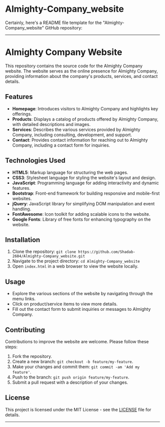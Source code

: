 # Almighty-Company_website
Certainly, here's a README file template for the "Almighty-Company_website" GitHub repository:

---

# Almighty Company Website

This repository contains the source code for the Almighty Company website. The website serves as the online presence for Almighty Company, providing information about the company's products, services, and contact details.

## Features

- **Homepage**: Introduces visitors to Almighty Company and highlights key offerings.
- **Products**: Displays a catalog of products offered by Almighty Company, with detailed descriptions and images.
- **Services**: Describes the various services provided by Almighty Company, including consulting, development, and support.
- **Contact**: Provides contact information for reaching out to Almighty Company, including a contact form for inquiries.

## Technologies Used

- **HTML5**: Markup language for structuring the web pages.
- **CSS3**: Stylesheet language for styling the website's layout and design.
- **JavaScript**: Programming language for adding interactivity and dynamic features.
- **Bootstrap**: Front-end framework for building responsive and mobile-first websites.
- **jQuery**: JavaScript library for simplifying DOM manipulation and event handling.
- **FontAwesome**: Icon toolkit for adding scalable icons to the website.
- **Google Fonts**: Library of free fonts for enhancing typography on the website.

## Installation

1. Clone the repository: `git clone https://github.com/Shadab-2604/Almighty-Company_website.git`
2. Navigate to the project directory: `cd Almighty-Company_website`
3. Open `index.html` in a web browser to view the website locally.

## Usage

- Explore the various sections of the website by navigating through the menu links.
- Click on product/service items to view more details.
- Fill out the contact form to submit inquiries or messages to Almighty Company.

## Contributing

Contributions to improve the website are welcome. Please follow these steps:

1. Fork the repository.
2. Create a new branch: `git checkout -b feature/my-feature`.
3. Make your changes and commit them: `git commit -am 'Add my feature'`.
4. Push to the branch: `git push origin feature/my-feature`.
5. Submit a pull request with a description of your changes.

## License

This project is licensed under the MIT License - see the [LICENSE](LICENSE) file for details.



---

